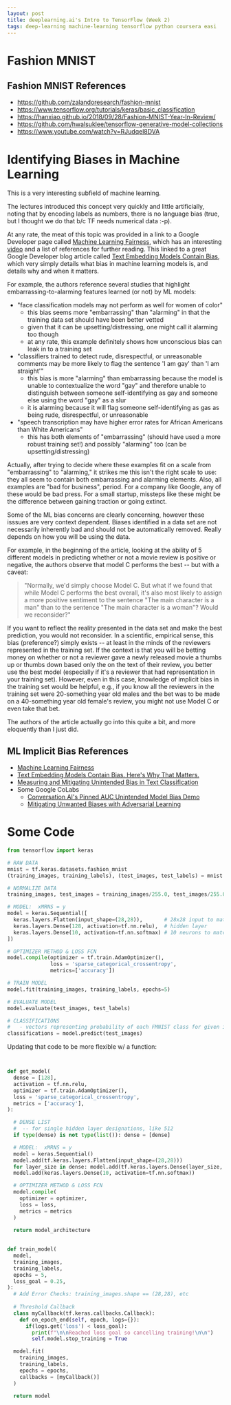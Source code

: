 ```yaml
---
layout: post
title: deeplearning.ai's Intro to TensorFlow (Week 2)
tags: deep-learning machine-learning tensorflow python coursera easi
---
```





# Fashion MNIST


## Fashion MNIST References
* https://github.com/zalandoresearch/fashion-mnist
* https://www.tensorflow.org/tutorials/keras/basic_classification
* https://hanxiao.github.io/2018/09/28/Fashion-MNIST-Year-In-Review/
* https://github.com/hwalsuklee/tensorflow-generative-model-collections 
* https://www.youtube.com/watch?v=RJudqel8DVA


# Identifying Biases in Machine Learning 
This is a very interesting subfield of machine learning.  

The lectures introduced this concept very quickly and little artificially, noting that by encoding
labels as numbers, there is no language bias (true, but I thought we do that b/c TF needs numerical data :-p).

At any rate, the meat of this topic was provided in a link to a Google Developer page called
[Machine Learning Fairness](https://developers.google.com/machine-learning/fairness-overview/), which has an
interesting [video](https://www.youtube.com/watch?v=59bMh59JQDo) and a list of references for further
reading.  This linked to a great Google Developer blog article called [Text Embedding Models Contain Bias](https://developers.googleblog.com/2018/04/text-embedding-models-contain-bias.html), which very simply
details what bias in machine learning models is, and details why and when it matters.  

For example, the authors reference several studies that highlight embarrassing-to-alarming features 
learned (or not) by ML models:
* "face classification models may not perform as well for women of color"
  - this bias seems more "embarrassing" than "alarming" in that the training data set should have been better vetted
  - given that it can be upsetting/distressing, one might call it alarming too though
  - at any rate, this example definitely shows how unconscious bias can leak in to a training set
* "classifiers trained to detect rude, disrespectful, or unreasonable comments may be more likely to flag the sentence 'I am gay' than 'I am straight'"
  - this bias is more "alarming" than embarrassing because the model is unable to contextualize the word "gay" 
  and therefore unable to distinguish between someone self-identifying as gay and someone else using the word "gay" as a slur
  - it is alarming because it will flag someone self-identifying as gas as being rude, disrespectful, or unreasonable
* "speech transcription may have higher error rates for African Americans than White Americans"
  - this has both elements of "embarrassing" (should have used a more robust training set!) and
  possibly "alarming" too (can be upsetting/distressing)

Actually, after trying to decide where these examples fit on a scale from "embarrassing" to "alarming," it
strikes me this isn't the right scale to use:  they all seem to contain both embarrassing and alarming 
elements.  Also, all examples are
"bad for business", period.  For a company like Google, any of these would be bad press.  For a small startup, 
missteps like these might be the difference between gaining traction or going extinct.  

Some of the ML bias concerns are clearly concerning, however these isssues are very context dependent.  Biases
identified in a data set are not necessarily inherently bad and should not be automatically removed.  Really
depends on how you will be using the data.

For example, in the beginning of the article, looking at the  ability of 5 different models in
predicting whether or not a movie review is positive or negative, the authors observe that model C
performs the best -- but with a caveat:

> "Normally, we'd simply choose Model C. But what if we found that while Model C performs the best overall, it's also most likely to assign a more positive sentiment to the sentence "The main character is a man" than to the sentence "The main character is a woman"? Would we reconsider?"

If you want to reflect the reality presented in the data set and make the best prediction, you would
not reconsider.  In a scientific, empirical sense, this bias (preference?) simply
exists -- at least in the minds of the reviewers represented in the training set.  If the context is
that you will be betting money on whether or not a reviewer gave a newly released movie a thumbs up
or thumbs down based only the on the text of their review, you better use the best model (especially
if it's a reviewer that had representation in your training set).  However, even in this case, knowledge
of implicit bias in the training set would be helpful, e.g., if you know all the reviewers in the
training set were 20-something year old males and the bet was to be made on a 40-something year old female's 
review, you might not use Model C or even take that bet.

The authors of the article actually go into this quite a bit, and more eloquently than I just did.  



## ML Implicit Bias References
* [Machine Learning Fairness](https://developers.google.com/machine-learning/fairness-overview/)
* [Text Embedding Models Contain Bias. Here's Why That Matters.](https://developers.googleblog.com/2018/04/text-embedding-models-contain-bias.html)
* [Measuring and Mitigating Unintended Bias in Text Classification](https://github.com/conversationai/unintended-ml-bias-analysis/blob/master/presentations/measuring-mitigating-unintended-bias-paper.pdf)
* Some Google CoLabs
  - [Conversation AI's Pinned AUC Unintended Model Bias Demo](https://colab.research.google.com/github/conversationai/unintended-ml-bias-analysis/blob/master/unintended_ml_bias/pinned_auc_demo.ipynb)
  - [Mitigating Unwanted Biases with Adversarial Learning](https://colab.research.google.com/notebooks/ml_fairness/adversarial_debiasing.ipynb)



# Some Code

```python
from tensorflow import keras 

# RAW DATA
mnist = tf.keras.datasets.fashion_mnist
(training_images, training_labels), (test_images, test_labels) = mnist.load_data()

# NORMALIZE DATA
training_images, test_images = training_images/255.0, test_images/255.0

# MODEL:  xMRNS = y  
model = keras.Sequential([
  keras.layers.Flatten(input_shape=(28,28)),       # 28x28 input to match F-MNIST images, then flattened to 1D
  keras.layers.Dense(128, activation=tf.nn.relu),  # hidden layer
  keras.layers.Dense(10, activation=tf.nn.softmax) # 10 neurons to match 10 clothing classes
])

# OPTIMIZER METHOD & LOSS FCN
model.compile(optimizer = tf.train.AdamOptimizer(),
              loss = 'sparse_categorical_crossentropy',
              metrics=['accuracy'])

# TRAIN MODEL
model.fit(training_images, training_labels, epochs=5)

# EVALUATE MODEL
model.evaluate(test_images, test_labels)

# CLASSIFICATIONS 
#   - vectors representing probability of each FMNIST class for given image
classifications = model.predict(test_images)
```

Updating that code to be more flexible w/ a function:
```python


def get_model(
  dense = [128],
  activation = tf.nn.relu,
  optimizer = tf.train.AdamOptimizer(),
  loss = 'sparse_categorical_crossentropy',
  metrics = ['accuracy'],
):

  # DENSE LIST
  #  -- for single hidden layer designations, like 512
  if type(dense) is not type(list()): dense = [dense]

  # MODEL:  xMRNS = y  
  model = keras.Sequential()
  model.add(tf.keras.layers.Flatten(input_shape=(28,28)))
  for layer_size in dense: model.add(tf.keras.layers.Dense(layer_size, activation = activation))
  model.add(keras.layers.Dense(10, activation=tf.nn.softmax))

  # OPTIMIZER METHOD & LOSS FCN
  model.compile(
    optimizer = optimizer,
    loss = loss,
    metrics = metrics
  )
  
  return model_architecture
  

def train_model(
  model,
  training_images,
  training_labels,
  epochs = 5,
  loss_goal = 0.25,
):
  # Add Error Checks: training_images.shape == (28,28), etc
  
  # Threshold Callback
  class myCallback(tf.keras.callbacks.Callback):
    def on_epoch_end(self, epoch, logs={}):
      if(logs.get('loss') < loss_goal):
        print(f"\n\nReached loss goal so cancelling training!\n\n")
        self.model.stop_training = True

  model.fit(
    training_images, 
    training_labels, 
    epochs = epochs,
    callbacks = [myCallback()]
  )
  
  return model

```

